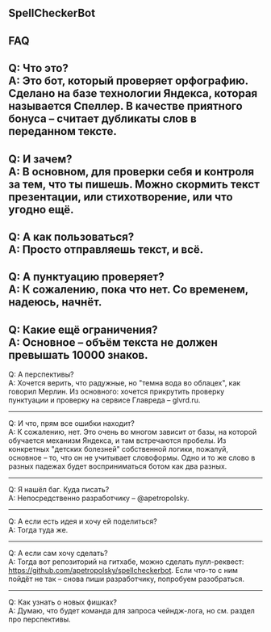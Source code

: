 ## SpellCheckerBot

FAQ
----------------------------
Q: Что это?\
A: Это бот, который проверяет орфографию. Сделано на базе технологии Яндекса, которая называется Спеллер. 
В качестве приятного бонуса – считает дубликаты слов в переданном тексте.
----------------------------
Q: И зачем?\
A: В основном, для проверки себя и контроля за тем, что ты пишешь. Можно скормить текст презентации, или стихотворение, или что угодно ещё.
----------------------------
Q: А как пользоваться?\
A: Просто отправляешь текст, и всё. 
----------------------------
Q: А пунктуацию проверяет?\
A: К сожалению, пока что нет. Со временем, надеюсь, начнёт. 
----------------------------
Q: Какие ещё ограничения?\
A: Основное – объём текста не должен превышать 10000 знаков.
----------------------------
Q: А перспективы?\
A: Хочется верить, что радужные, но "темна вода во облацех", как говорил Мерлин. Из основного: хочется прикрутить проверку пунктуации и 
проверку на сервисе Главреда – glvrd.ru. 
_____________________________
Q: И что, прям все ошибки находит?\
A: К сожалению, нет. Это очень во многом зависит от базы, на которой обучается механизм Яндекса, и там встречаются пробелы. Из конкретных "детских болезней" 
собственной логики, пожалуй, основное – то, что он не учитывает словоформы. Одно и то же слово в разных падежах будет восприниматься ботом как два разных.
_____________________________
Q: Я нашёл баг. Куда писать?\
A: Непосредственно разработчику – @apetropolsky.
_____________________________
Q: А если есть идея и хочу ей поделиться?\
A: Тогда туда же.
_____________________________
Q: А если сам хочу сделать?\
A: Тогда вот репозиторий на гитхабе, можно сделать пулл-реквест: https://github.com/apetropolsky/spellcheckerbot. Если что-то с ним пойдёт не так – снова пиши разработчику, попробуем разобраться. 
_____________________________
Q: Как узнать о новых фишках?\
A: Думаю, что будет команда для запроса чейндж-лога, но см. раздел про перспективы. 
 
 
